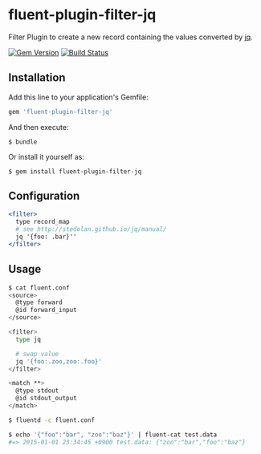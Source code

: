 # fluent-plugin-filter-jq

Filter Plugin to create a new record containing the values converted by [jq](http://stedolan.github.io/jq/).

[![Gem Version](https://badge.fury.io/rb/fluent-plugin-filter-jq.svg)](http://badge.fury.io/rb/fluent-plugin-filter-jq)
[![Build Status](https://travis-ci.org/winebarrel/fluent-plugin-filter-jq.svg?branch=master)](https://travis-ci.org/winebarrel/fluent-plugin-filter-jq)

## Installation

Add this line to your application's Gemfile:

```ruby
gem 'fluent-plugin-filter-jq'
```

And then execute:

    $ bundle

Or install it yourself as:

    $ gem install fluent-plugin-filter-jq

## Configuration

```apache
<filter>
  type record_map
  # see http://stedolan.github.io/jq/manual/
  jq '{foo: .bar}''
</filter>
```

## Usage

```sh
$ cat fluent.conf
<source>
  @type forward
  @id forward_input
</source>

<filter>
  type jq

  # swap value
  jq '{foo:.zoo,zoo:.foo}'
</filter>

<match **>
  @type stdout
  @id stdout_output
</match>

$ fluentd -c fluent.conf
```

```sh
$ echo '{"foo":"bar", "zoo":"baz"}' | fluent-cat test.data
#=> 2015-01-01 23:34:45 +0900 test.data: {"zoo":"bar","foo":"baz"}
```
